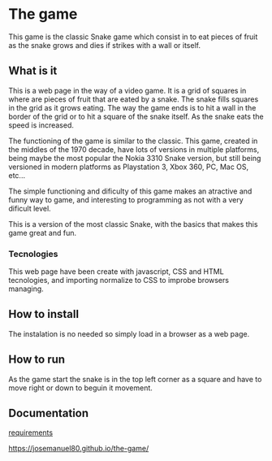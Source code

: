 # The game
 
This game is the classic Snake game which consist in to eat pieces of fruit as the snake grows and dies if strikes with a wall or itself.

## What is it

This is a web page in the way of a video game. It is a grid of squares in where are pieces of fruit that are eated by a snake. 
The snake fills squares in the grid as it grows eating. The way the game ends is to hit a wall in the border of the grid or to hit a square of the snake itself. As the snake eats the speed is increased.

The functioning of the game is similar to the classic. This game, created in the middles of the 1970 decade, have lots of versions in multiple platforms,
being maybe the most popular the Nokia 3310 Snake version, but still being versioned in modern platforms as Playstation 3, Xbox 360, PC, Mac OS, etc...

The simple functioning and dificulty of this game makes an atractive and funny way to game, and interesting to programming as not with a very dificult level.

This is a version of the most classic Snake, with the basics that makes this game great and fun.

### Tecnologies

This web page have been create with javascript, CSS and HTML tecnologies, and importing normalize to CSS to improbe browsers managing.

## How to install

The instalation is no needed so simply load in a browser as a web page.

## How to run

As the game start the snake is in the top left corner as a square and have to move right or down to beguin it movement.

## Documentation

[requirements](./docs/readme.md)

https://josemanuel80.github.io/the-game/
